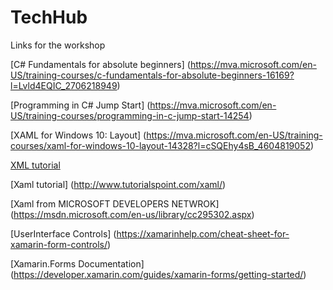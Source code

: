 # TechHub

Links for the workshop

[C# Fundamentals for absolute beginners] 
(https://mva.microsoft.com/en-US/training-courses/c-fundamentals-for-absolute-beginners-16169?l=Lvld4EQIC_2706218949)

[Programming in C# Jump Start]
(https://mva.microsoft.com/en-US/training-courses/programming-in-c-jump-start-14254)

[XAML for Windows 10: Layout]
(https://mva.microsoft.com/en-US/training-courses/xaml-for-windows-10-layout-14328?l=cSQEhy4sB_4604819052)

[XML tutorial](http://www.tutorialspoint.com/xml/)

[Xaml tutorial]
(http://www.tutorialspoint.com/xaml/)

[Xaml from MICROSOFT DEVELOPERS NETWROK]
(https://msdn.microsoft.com/en-us/library/cc295302.aspx)

[UserInterface Controls]
(https://xamarinhelp.com/cheat-sheet-for-xamarin-form-controls/)

[Xamarin.Forms Documentation]
(https://developer.xamarin.com/guides/xamarin-forms/getting-started/)
